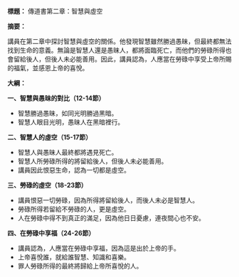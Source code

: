 **標題：** 傳道書第二章：智慧與虛空

**摘要：**

講員在第二章中探討智慧與虛空的關係。他發現智慧雖然勝過愚昧，但最終都無法找到生命的意義。無論是智慧人還是愚昧人，都將面臨死亡，而他們的勞碌所得也會留給後人，但後人未必能善用。因此，講員認為，人應當在勞碌中享受上帝所賜的福氣，並感恩上帝的喜悅。

**大綱：**

**一、智慧與愚昧的對比（12-14節）**
* 智慧勝過愚昧，如同光明勝過黑暗。
* 智慧人眼目光明，愚昧人在黑暗裡行。

**二、智慧人的虛空（15-17節）**
* 智慧人與愚昧人最終都將遇見死亡。
* 智慧人所勞碌所得的將留給後人，但後人未必能善用。
* 講員因此恨惡生命，認為一切都是虛空。

**三、勞碌的虛空（18-23節）**
* 講員恨惡一切勞碌，因為所得將留給後人，而後人未必是智慧人。
* 勞碌所得若留給不勞碌的人，更是虛空。
* 人在勞碌中得不到真正的滿足，因為他日日憂慮，連夜間心也不安。

**四、在勞碌中享福（24-26節）**
* 講員認為，人應當在勞碌中享福，因為這是出於上帝的手。
* 上帝喜悅誰，就給誰智慧、知識和喜樂。
* 罪人勞碌所得的最終將歸給上帝所喜悅的人。